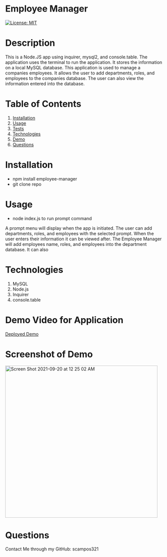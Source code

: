 # Employee Manager
[![License: MIT](https://img.shields.io/badge/License-MIT-yellow.svg)](https://opensource.org/licenses/MIT)
# Description
This is a Node.JS app using inquirer, mysql2, and console.table. The application uses the terminal to run the application. It stores the information on a local MySQL database. This application is used to manage a companies employees. It allows the user to add departments, roles, and employees to the companies database. The user can also view the information entered into the database.

# Table of Contents 

1. [Installation](#installation)
2. [Usage](#usage)
3. [Tests](#tests)
4. [Technologies](#Technologies)
5. [Demo](#DemoVideoForApplication)
6. [Questions](#Questions)

# Installation
* npm install employee-manager
* git clone repo


# Usage 
* node index.js to run prompt command

A prompt menu will display when the app is initiated. The user can add departments, roles, and employees with the selected prompt. When the user enters their information it can be viewed after. The Employee Manager will add employees name, roles, and employees into the department database. It can also 

# Technologies
1. MySQL
2. Node.js
3. Inquirer
4. console.table

# Demo Video for Application
[Deployed Demo](https://drive.google.com/file/d/11n6N8Dg_d5m2WnVAefNqp8XAfk_IeR0o/view)

# Screenshot of Demo
<img width="484" alt="Screen Shot 2021-09-20 at 12 25 02 AM" src="https://user-images.githubusercontent.com/85428896/133957377-45c8926f-2a30-42c9-bc6b-9b6353e803f4.png">


# Questions 
Contact Me through my GitHub: scampos321